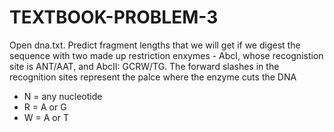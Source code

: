 # TEXTBOOK-PROBLEM-3
Open dna.txt. Predict fragment lengths that we will get if we digest the sequence with two made up restriction enxymes - AbcI, whose recognistion site is ANT/AAT, and AbcII: GCRW/TG. The forward slashes in the recognition sites represent the palce where the enzyme cuts the DNA
- N = any nucleotide
- R = A or G
- W = A or T
